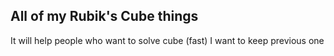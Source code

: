 ## All of my Rubik's Cube things

It will help people who want to solve cube (fast)
I want to keep previous one